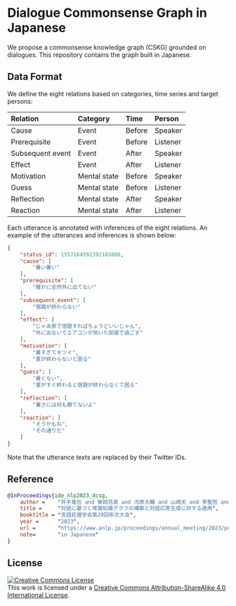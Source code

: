 # Dialogue Commonsense Graph in Japanese

We propose a commonsense knowledge graph (CSKG) grounded on dialogues.
This repository contains the graph built in Japanese.

## Data Format

We define the eight relations based on categories, time series and target persons:

| Relation | Category | Time | Person |
|:-|:-|:-|:-|
| Cause | Event | Before | Speaker |
| Prerequisite | Event | Before | Listener |
| Subsequent event | Event | After | Speaker |
| Effect | Event | After | Listener |
| Motivation | Mental state | Before | Speaker |
| Guess | Mental state | Before | Listener |
| Reflection | Mental state | After | Speaker |
| Reaction | Mental state | After | Listener |

Each utterance is annotated with inferences of the eight relations.
An example of the utterances and inferences is shown below:

```json
{
    "status_id": 1557164592392183808,
    "cause": [
        "暑い暑い"
    ],
    "prerequisite": [
        "確かに全然外に出てない"
    ],
    "subsequent_event": [
        "宿題が終わらない"
    ],
    "effect": [
        "じゃあ家で宿題すればちょうどいいじゃん",
        "外に出ないでエアコンが効いた部屋で過ごす"
    ],
    "motivation": [
        "暑すぎてキツイ",
        "夏が終わらないと困る"
    ],
    "guess": [
        "暑くない",
        "夏がすぐ終わると宿題が終わらなくて困る"
    ],
    "reflection": [
        "暑さには何も勝てないよ"
    ],
    "reaction": [
        "そうかもね",
        "その通りだ"
    ]
}
```

Note that the utterance texts are replaced by their Twitter IDs.

## Reference

```bibtex
@InProceedings{ide_nlp2023_dcsg,
    author =    "井手竜也 and 榮田亮真 and 河原大輔 and 山崎天 and 李聖哲 and 新里顕大 and 佐藤敏紀",
    title =     "対話に基づく常識知識グラフの構築と対話応答生成に対する適用",
    booktitle = "言語処理学会第29回年次大会",
    year =      "2023",
    url =       "https://www.anlp.jp/proceedings/annual_meeting/2023/pdf_dir/H1-4.pdf"
    note=       "in Japanese"
}
```

## License

<a rel="license" href="http://creativecommons.org/licenses/by-sa/4.0/"><img alt="Creative Commons License" style="border-width:0" src="https://i.creativecommons.org/l/by-sa/4.0/88x31.png" /></a><br />This work is licensed under a <a rel="license" href="http://creativecommons.org/licenses/by-sa/4.0/">Creative Commons Attribution-ShareAlike 4.0 International License</a>.
